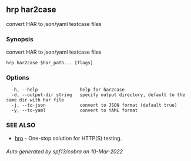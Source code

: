 ## hrp har2case

convert HAR to json/yaml testcase files

### Synopsis

convert HAR to json/yaml testcase files

```
hrp har2case $har_path... [flags]
```

### Options

```
  -h, --help                help for har2case
  -d, --output-dir string   specify output directory, default to the same dir with har file
  -j, --to-json             convert to JSON format (default true)
  -y, --to-yaml             convert to YAML format
```

### SEE ALSO

* [hrp](hrp.md)	 - One-stop solution for HTTP(S) testing.

###### Auto generated by spf13/cobra on 10-Mar-2022
